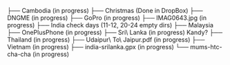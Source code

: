 ├── Cambodia (in progress) 
├── Christmas (Done in DropBox)
├── DNGME (in progress)
├── GoPro (in progress)
├── IMAG0643.jpg (in progress)
├── India check days (11-12, 20-24 empty dirs) 
├── Malaysia 
├── OnePlusPhone (in progress)
├── Sri\ Lanka (in progress) Kandy?
├── Thailand (in progress)
├── Udaipur\ To\ Jaipur.pdf (in progress)
├── Vietnam (in progress)
├── india-srilanka.gpx (in progress)
└── mums-htc-cha-cha (in progress)
